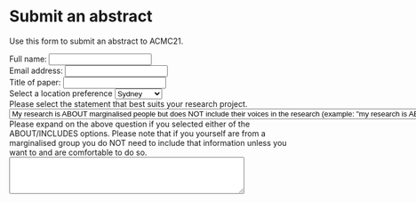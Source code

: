 # Submit an abstract

Use this form to submit an abstract to ACMC21. 

<form name="paper submission" method="POST" data-netlify="true">
    <label for="NAME">Full name:</label>
    <input type="text" id="NAME" name="NAME"><br>
    <label for="EMAIL">Email address:</label>
    <input type="email" id="EMAIL" name="EMAIL"><br>
    <label for="TITLE">Title of paper:</label>
    <input type="text" id="TITLE" name="TITLE"><br>
    <label for="LOCATION">Select a location preference</label>
    <select id="LOCATION" name="LOCATION">
        <option value="Sydney">Sydney</option>
        <option value="Melbourne">Melbourne</option>
        <option value="Online">Online</option>
    </select><br>
    <label for="DIVERSITY1">Please select the statement that best suits your research project.</label>
    <select id="DIVERSITY1" name="LOCATION">
        <option value="about">My research is ABOUT marginalised people but does NOT include their voices in the research (example: "my research is ABOUT differently-abled people engaging in computer music")</option>
        <option value="with">My research is about marginalised people but DOES include their voices in the project (example: "my research is about differently-abled people engaging in computer music and specifically includes those people in the research process")</option>
        <option value="not">My research is not about marginalised voices.</option>
    </select><br>
    <label for="DIVERSITY2">Please expand on the above question if you selected either of the ABOUT/INCLUDES options. Please note that if you yourself are from a marginalised group you do NOT need to include that information unless you want to and are comfortable to do so.</label>
    <textarea id="DIVERSITY2" name="DIVERSITY2" rows="4" cols="50"></textarea>
</form>